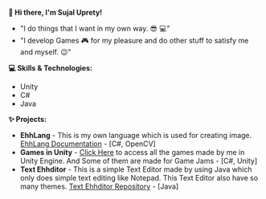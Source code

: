 **👋 Hi there, I'm Sujal Uprety!**

* "I do things that I want in my own way. 😎 💻" 
* "I develop Games 🎮 for my pleasure and do other stuff to satisfy me and myself. 😉"

**💻 Skills & Technologies:**

* Unity
* C#
* Java

**✨ Projects:**

* **EhhLang** - This is my own language which is used for creating image. [EhhLang Documentation](https://ehhlang.github.io/ehhlang.html) -  [C#, OpenCV]
* **Games in Unity** - [Click Here](https://sujalisdead.itch.io) to access all the games made by me in Unity Engine. And Some of them are made for Game Jams - [C#, Unity]
* **Text Ehhditor** - This is a simple Text Editor made by using Java which only does simple text editing like Notepad. This Text Editor also have so many themes. [Text Ehhditor Repository](https://github.com/SujalUprety/Text-Ehhditor) - [Java]

